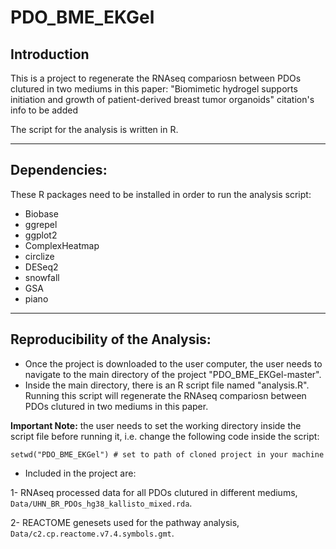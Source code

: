 # PDO_BME_EKGel

## Introduction
This is a project to regenerate the RNAseq compariosn between PDOs clutured in two mediums  in this paper:
"Biomimetic hydrogel supports initiation and growth
of patient-derived breast tumor organoids"
citation's info to be added

The script for the analysis is written in R.


----

## Dependencies:
These R packages need to be installed in order to run the analysis script:
- Biobase
- ggrepel
- ggplot2
- ComplexHeatmap
- circlize
- DESeq2
- snowfall
- GSA
- piano


----
## Reproducibility of the Analysis:
- Once the project is downloaded to the user computer, the user needs to navigate to the main directory of the project "PDO_BME_EKGel-master".
- Inside the main directory, there is an R script file named "analysis.R". Running this script will regenerate the RNAseq compariosn between PDOs clutured in two mediums  in this paper.

**Important Note:** the user needs to set the working directory inside the script file before running it, i.e. change the following code inside the script:

`setwd("PDO_BME_EKGel") # set to path of cloned project in your machine`

- Included in the project are:

1- RNAseq processed data for all PDOs clutured in different mediums, `Data/UHN_BR_PDOs_hg38_kallisto_mixed.rda`.

2- REACTOME genesets used for the pathway analysis, `Data/c2.cp.reactome.v7.4.symbols.gmt`.

